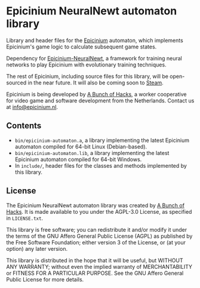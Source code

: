 # Epicinium NeuralNewt automaton library

Library and header files for the [Epicinium](https://epicinium.nl) automaton,
which implements Epicinium's game logic to calculate subsequent game states.

Dependency for [Epicinium-NeuralNewt](https://github.com/abunchofhacks/Epicinium-NeuralNewt),
a framework for training neural networks to play Epicinium with evolutionary training techniques.

The rest of Epicinium, including source files for this library, will be open-sourced in the near future.
It will also be coming soon to [Steam](https://epicinium.nl/steam).

Epicinium is being developed by [A Bunch of Hacks](https://abunchofhacks.coop),
a worker cooperative for video game and software development from the Netherlands.
Contact us at [info@epicinium.nl](mailto:info@epicinium.nl).

## Contents

* `bin/epicinium-automaton.a`, a library implementing the latest Epicinium automaton compiled for 64-bit Linux (Debian-based).
* `bin/epicinium-automaton.lib`, a library implementing the latest Epicinium automaton compiled for 64-bit Windows.
* In `include/`, header files for the classes and methods implemented by this library.

## License

The Epicinium NeuralNewt automaton library
was created by [A Bunch of Hacks](https://abunchofhacks.coop).
It is made available to you under the AGPL-3.0 License,
as specified in `LICENSE.txt`.

This library is free software; you can redistribute it and/or modify it under the terms of the GNU Affero General Public License (AGPL) as published by the Free Software Foundation; either version 3 of the License, or (at your option) any later version.

This library is distributed in the hope that it will be useful, but WITHOUT ANY WARRANTY; without even the implied warranty of MERCHANTABILITY or FITNESS FOR A PARTICULAR PURPOSE. See the GNU Affero General Public License for more details.
